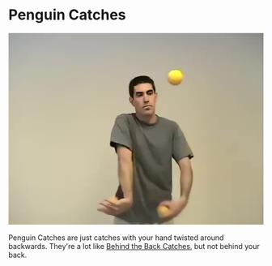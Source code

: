 # Penguin Catches

![PenguinCatches](/site/videos/poster/penguincatches.jpg)

Penguin Catches are just catches with your hand twisted around backwards. They're a lot like
 [Behind the Back Catches](/site/en/behindthebackcatch/README.md), but not behind your back.

